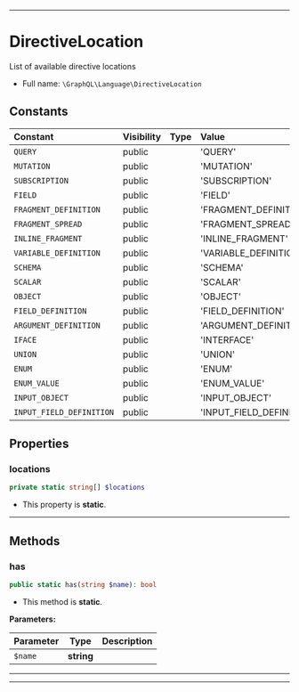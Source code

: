 ***

# DirectiveLocation

List of available directive locations

* Full name: `\GraphQL\Language\DirectiveLocation`

## Constants

| Constant | Visibility | Type | Value |
|:---------|:-----------|:-----|:------|
|`QUERY`|public| |&#039;QUERY&#039;|
|`MUTATION`|public| |&#039;MUTATION&#039;|
|`SUBSCRIPTION`|public| |&#039;SUBSCRIPTION&#039;|
|`FIELD`|public| |&#039;FIELD&#039;|
|`FRAGMENT_DEFINITION`|public| |&#039;FRAGMENT_DEFINITION&#039;|
|`FRAGMENT_SPREAD`|public| |&#039;FRAGMENT_SPREAD&#039;|
|`INLINE_FRAGMENT`|public| |&#039;INLINE_FRAGMENT&#039;|
|`VARIABLE_DEFINITION`|public| |&#039;VARIABLE_DEFINITION&#039;|
|`SCHEMA`|public| |&#039;SCHEMA&#039;|
|`SCALAR`|public| |&#039;SCALAR&#039;|
|`OBJECT`|public| |&#039;OBJECT&#039;|
|`FIELD_DEFINITION`|public| |&#039;FIELD_DEFINITION&#039;|
|`ARGUMENT_DEFINITION`|public| |&#039;ARGUMENT_DEFINITION&#039;|
|`IFACE`|public| |&#039;INTERFACE&#039;|
|`UNION`|public| |&#039;UNION&#039;|
|`ENUM`|public| |&#039;ENUM&#039;|
|`ENUM_VALUE`|public| |&#039;ENUM_VALUE&#039;|
|`INPUT_OBJECT`|public| |&#039;INPUT_OBJECT&#039;|
|`INPUT_FIELD_DEFINITION`|public| |&#039;INPUT_FIELD_DEFINITION&#039;|

## Properties

### locations

```php
private static string[] $locations
```

* This property is **static**.

***

## Methods

### has

```php
public static has(string $name): bool
```

* This method is **static**.

**Parameters:**

| Parameter | Type | Description |
|-----------|------|-------------|
| `$name` | **string** |  |

***


***

